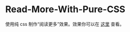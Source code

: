 # Read-More-With-Pure-CSS
使用纯 css 制作“阅读更多”效果。效果你可以在 [这里](https://misaliu.github.io/Read-More-With-Pure-CSS) 查看。

